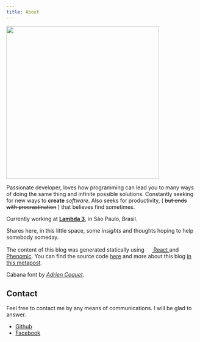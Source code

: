 ```yaml
---
title: About
---
```

<img src="/assets/chico.png" width="400" class="no-shadow">

Passionate developer, loves how programming can lead you to many ways of doing the same thing and infinite possible solutions. Constantly seeking for new ways to **create** _software_. Also seeks for productivity, ( ~~but ends with procrastination~~ ) that believes find sometimes.

Currently working at <a href="https://www.lambda3.com.br/" target="_blank">**Lambda 3**</a>, in São Paulo, Brasil.

Shares here, in this little space, some _insights_ and thoughts hoping to help somebody someday.

The content of this blog was generated statically using
<a href="https://facebook.github.io/react/" target="_blank">
  <img alt="" src="/assets/react.svg" class="no-style no-shadow" width="16" height="16" />
  React
</a>
and <a href="https://phenomic.io/" target="_blank">Phenomic</a>. You can find the source code [here](https://github.com/chicocode/chicocodeio) and more about this blog [in this metapost]("/a").

Cabana font by <a href="https://www.behance.net/coquet_adrien/" target="_blank">_Adrien Coquet_</a>.

Contact
---
Feel free to contact me by any means of communications.
I will be glad to answer.

* [Github](https://github.com/chicocode)
* [Facebook](https://www.facebook.com/japa.f)
